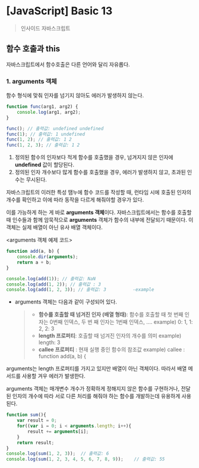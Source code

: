 
# [JavaScript] Basic 13
> 인사이드 자바스크립트
> 
## 함수 호출과 this
자바스크립트에서 함수호출은 다른 언어와 달리 자유롭다.
### 1. arguments 객체
함수 형식에 맞춰 인자를 넘기지 않아도 에러가 발생하지 않는다.

```javascript
function func(arg1, arg2) {
	console.log(arg1, arg2);
}

func(); // 출력값: undefined undefined
func(1); // 출력값: 1 undefined
func(1, 2); // 출력값: 1 2
func(1, 2, 3); // 출력값: 1 2
```
1. 정의된 함수의 인자보다 적게 함수를 호출했을 경우, 넘겨지지 않은 인자에 **undefined** 값이 할당된다. 
2. 정의된 인자 개수보다 많게 함수를 호출했을 경우, 에러가 발생하지 않고, 초과된 인수는 무시된다.

자바스크립트의 이러한 특성 땜누에 함수 코드를 작성할 때, 런타임 시에 호출된 인자의 개수를 확인하고 이에 따라 동작을 다르게 해줘야할 경우가 있다.

이를 가능하게 하는 게 바로 **arguments 객체**이다.
자바스크립트에서는 함수를 호출할 때 인수들과 함께 암묵적으로 **arguments** 객체가 함수의 내부에 전달되기 때문이다.
이 객체는 실제 배열이 아닌 유사 배열 객체이다.

<arguments 객체 예제 코드>
```javascript
function add(a, b) {
	console.dir(arguments);
	return a + b;
}

console.log(add(1)); // 출력값: NaN     
console.log(add(1, 2)); // 출력값 : 3
console.log(add(1, 2, 3)); // 출력값: 3          -example
```

- arguments 객체는 다음과 같이 구성되어 있다.
	> - **함수를 호출할 때 넘겨진 인자 (배열 형태)**: 함수를 호출할 때 첫 번째 인자는 0번째 인덱스, 두 번 째 인자는 1번째 인덱스, ....
	example) 0: 1,	1: 2,		2: 3
	> - **length 프로퍼티**: 호출할 때 넘겨진 인자의 개수를 의미
		example) length: 3
	> - **callee 프로퍼티** : 현재 실행 중인 함수의 참조값
		example) callee : function add(a, b) {

arguments는 length 프로퍼티를 가지고 있지만 배열이 아닌 객체이다.
따라서 배열 메서드를 사용할 겨우 에러가 발생한다.

arguments 객체는 매개변수 개수가 정확하게 정해지지 않은 함수를 구현하거나, 전달된 인자의 개수에 따라 서로 다른 처리를 해줘야 하는 함수를 개발하는데 유용하게 사용된다.

```javascript
function sum(){
	var result = 0;
	for((var i = 0; i < arguments.length; i++){
		result += arguments[i];
	}
	return result;
}
console.log(sum(1, 2, 3)); 	// 출력값: 6
console.log(sum(1, 2, 3, 4, 5, 6, 7, 8, 9));	// 출력값: 55
```
